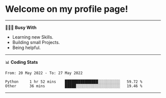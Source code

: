 # Welcome on my profile page!
<!-- print(("dralla"[::-1]+"s").capitalize()) -->

---
👨🏻‍💻 **Busy With**
* Learning new Skills.
* Building small Projects.
* Being helpful.

---
📊 **Coding Stats**
<!--START_SECTION:waka-->

```text
From: 20 May 2022 - To: 27 May 2022

Python     1 hr 52 mins    ███████████████░░░░░░░░░░   59.72 %
Other      36 mins         █████░░░░░░░░░░░░░░░░░░░░   19.46 %
```

<!--END_SECTION:waka-->
---
